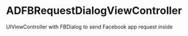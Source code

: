 ADFBRequestDialogViewController
===============================

UIViewController with FBDialog to send Facebook app request inside
